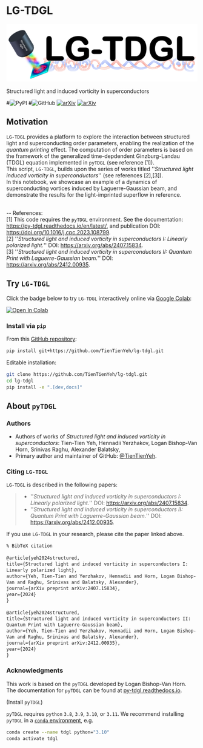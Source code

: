# LG-TDGL

![testtesttest](docs/logo.png)

Structured light and induced vorticity in superconductors

#![PyPI](https://img.shields.io/pypi/v/tdgl)
#![GitHub](https://img.shields.io/github/license/TienTienYeh/lg-tdgl)
[![arXiv](https://img.shields.io/badge/arXiv-2407.15834-b31b1b.svg?style=plastic)](https://arxiv.org/abs/2407.15834)
[![arXiv](https://img.shields.io/badge/arXiv-2412.00935-b31b1b.svg?style=plastic)](https://arxiv.org/abs/2412.00935)

## Motivation

`LG-TDGL` provides a platform to explore the interaction between structured light and superconducting order parameters, enabling the realization of the *quantum printing* effect. The computation of order parameters is based on the framework of the generalized time-depdendent Ginzburg-Landau (TDGL) equation implemented in `pyTDGL` (see reference [1]). <br>
This script, `LG-TDGL`, builds upon the series of works titled ''*Structured light induced vorticity in superconductors*'' (see references [2],[3]). <br>
In this notebook, we showcase an example of a dynamics of superconducting vortices induced by Laguerre-Gaussian beam, and demonstrate the results for the light-imprinted superflow in reference.<br>
<br>

--
References:<br>
[1] This code requires the `pyTDGL` environment. See the documentation: https://py-tdgl.readthedocs.io/en/latest/, and publication DOI: https://doi.org/10.1016/j.cpc.2023.108799. <br>
[2] ''*Structured light and induced vorticity in superconductors I: Linearly polarized light.*'' DOI: https://arxiv.org/abs/2407.15834. <br>
[3] ''*Structured light and induced vorticity in superconductors II: Quantum Print with Laguerre-Gaussian beam.*'' DOI: https://arxiv.org/abs/2412.00935. <br>

## Try `LG-TDGL`

Click the badge below to try `LG-TDGL` interactively online via [Google Colab](https://colab.research.google.com/):

[![Open In Colab](https://colab.research.google.com/assets/colab-badge.svg)](https://colab.research.google.com/github/TienTienYeh/lg-tdgl/blob/main/docs/quickstart.ipynb)


### Install via `pip`

From this [GitHub repository](https://github.com/TienTienYeh/lg-tdgl/):

```bash
pip install git+https://github.com/TienTienYeh/lg-tdgl.git
```

Editable installation:

```bash
git clone https://github.com/TienTienYeh/lg-tdgl.git
cd lg-tdgl
pip install -e ".[dev,docs]"
```
## About `pyTDGL`

### Authors

- Authors of works of *Structured light and induced vorticity in superconductors*: Tien-Tien Yeh, Hennadii Yerzhakov, Logan Bishop-Van Horn, Srinivas Raghu, Alexander Balatsky, 
- Primary author and maintainer of GitHub: [@TienTienYeh](https://github.com/TienTienYeh/).

### Citing `LG-TDGL`

`LG-TDGL` is described in the following papers:

>* ''*Structured light and induced vorticity in superconductors I: Linearly polarized light.*'' DOI: https://arxiv.org/abs/2407.15834. 
>* ''*Structured light and induced vorticity in superconductors II: Quantum Print with Laguerre-Gaussian beam.*'' DOI: https://arxiv.org/abs/2412.00935. 

If you use `LG-TDGL` in your research, please cite the paper linked above.

    % BibTeX citation

    @article{yeh2024structured,
    title={Structured light and induced vorticity in superconductors I: Linearly polarized light},
    author={Yeh, Tien-Tien and Yerzhakov, Hennadii and Horn, Logan Bishop-Van and Raghu, Srinivas and Balatsky, Alexander},
    journal={arXiv preprint arXiv:2407.15834},
    year={2024}
    }
    
    @article{yeh2024structured,
    title={Structured light and induced vorticity in superconductors II: Quantum Print with Laguerre-Gaussian beam},
    author={Yeh, Tien-Tien and Yerzhakov, Hennadii and Horn, Logan Bishop-Van and Raghu, Srinivas and Balatsky, Alexander},
    journal={arXiv preprint arXiv:2412.00935},
    year={2024}
    }


### Acknowledgments

This work is based on the `pyTDGL` developed by Logan Bishop-Van Horn.
The documentation for `pyTDGL` can be found at [py-tdgl.readthedocs.io](https://py-tdgl.readthedocs.io/en/latest/).

(Install `pyTDGL`)

`pyTDGL` requires `python` `3.8`, `3.9`, `3.10`, or `3.11`. We recommend installing `pyTDGL` in a [`conda` environment](https://conda.io/projects/conda/en/latest/user-guide/tasks/manage-environments.html), e.g.

```bash
conda create --name tdgl python="3.10"
conda activate tdgl
```



